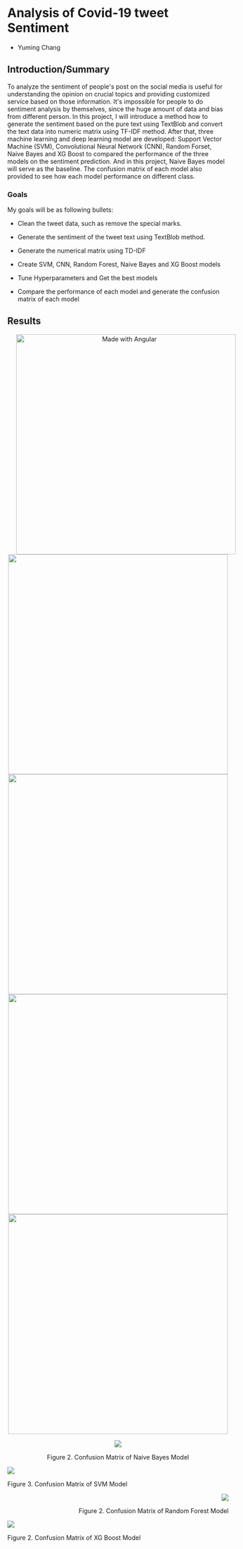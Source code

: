 # Analysis of Covid-19 tweet Sentiment
- Yuming Chang


## Introduction/Summary
To analyze the sentiment of people's post on the social media is useful for understanding the opinion on crucial topics and providing customized service based on those information. It's impossible for people to do sentiment analysis by themselves, since the huge amount of data and bias from different person. In this project, I will introduce a method how to generate the sentiment based on the pure text using TextBlob and convert the text data into numeric matrix using TF-IDF method. After that, three machine learning and deep learning model are developed: Support Vector Machine (SVM), Convolutional Neural Network (CNN), Random Forset, Naive Bayes and XG Boost to compared the performance of the three models on the sentiment prediction. And in this project, Naive Bayes model will serve as the baseline. The confusion matrix of each model also provided to see how each model performance on different class.

### Goals
My goals will be as following bullets:

- Clean the tweet data, such as remove the special marks.

- Generate the sentiment of the tweet text using TextBlob method.

- Generate the numerical matrix using TD-IDF

- Create SVM, CNN, Random Forest, Naive Bayes and XG Boost models

- Tune Hyperparameters and Get the best models

- Compare the performance of each model and generate the confusion matrix of each model

## Results

<p align="middle">
  <img src="https://github.com/changyming/8803Project/blob/webpage/CNN123.png?raw=true" width="500" alt="Made with Angular" title="Angular" hspace="20">
  <img src="https://github.com/changyming/8803Project/blob/webpage/NB.png?raw=true" width="500">
  <img src="https://github.com/changyming/8803Project/blob/webpage/SVM.png?raw=true" width="500">
  <img src="https://github.com/changyming/8803Project/blob/webpage/RF.png?raw=true" width="500">
  <img src="https://github.com/changyming/8803Project/blob/webpage/XG.png?raw=true" width=500>
 </p>

<p align="center">
  <img src="https://github.com/changyming/8803Project/blob/webpage/NB.png?raw=true">
</p>
<p align="center">
  Figure 2. Confusion Matrix of Naive Bayes Model
 </p>


<p align="left">
  <img src="https://github.com/changyming/8803Project/blob/webpage/SVM.png?raw=true">
</p>
<p align="left">
  Figure 3. Confusion Matrix of SVM Model
 </p>

<p align="right">
  <img src="https://github.com/changyming/8803Project/blob/webpage/RF.png?raw=true">
</p>
<p align="right">
  Figure 2. Confusion Matrix of Random Forest Model
 </p>


<p align="left">
  <img src="https://github.com/changyming/8803Project/blob/webpage/XG.png?raw=true">
</p>
<p align="left">
  Figure 2. Confusion Matrix of XG Boost Model
 </p>

